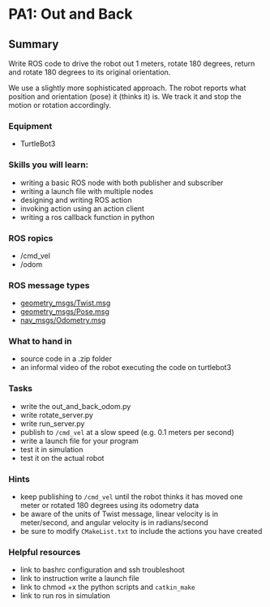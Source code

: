 # PA1: Out and Back

## Summary
Write ROS code to drive the robot out 1 meters, rotate 180 degrees, return and rotate 180 degrees to its original orientation. 

We use a slightly more sophisticated approach. The robot reports what position and orientation (pose) it (thinks it) is. We track it and stop the motion or rotation accordingly.

### Equipment
- TurtleBot3

### Skills you will learn:
- writing a basic ROS node with both publisher and subscriber
- writing a launch file with multiple nodes
- designing and writing ROS action
- invoking action using an action client
- writing a ros callback function in python
  
### ROS ropics
- /cmd_vel
- /odom

### ROS message types
- [geometry_msgs/Twist.msg](http://docs.ros.org/melodic/api/sensor_msgs/html/msg/LaserScan.html)
- [geometry_msgs/Pose.msg](http://docs.ros.org/melodic/api/geometry_msgs/html/msg/Pose.html)
- [nav_msgs/Odometry.msg](http://docs.ros.org/melodic/api/nav_msgs/html/msg/Odometry.html)

### What to hand in
- source code in a .zip folder
- an informal video of the robot executing the code on turtlebot3
  
### Tasks
- write the out_and_back_odom.py
- write rotate_server.py
- write run_server.py
- publish to `/cmd_vel` at a slow speed (e.g. 0.1 meters per second)
- write a launch file for your program
- test it in simulation
- test it on the actual robot

### Hints
- keep publishing to `/cmd_vel` until the robot thinks it has moved one meter or rotated 180 degrees using its odometry data
- be aware of the units of Twist message, linear velocity is in meter/second, and angular velocity is in radians/second
- be sure to modify `CMakeList.txt` to include the actions you have created
  

### Helpful resources
- link to bashrc configuration and ssh troubleshoot
- link to instruction write a launch file
- link to chmod +x the python scripts and `catkin_make`
- link to run ros in simulation
